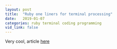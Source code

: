 ```yaml
---
layout: post
title:  "Ruby one liners for terminal processing"
date:   2019-01-07
categories: ruby terminal coding programming
vid_link: false
---
```


Very cool, article [here]


[here]: //github.com/learnbyexample/Command-line-text-processing/blob/master/ruby_one_liners.md